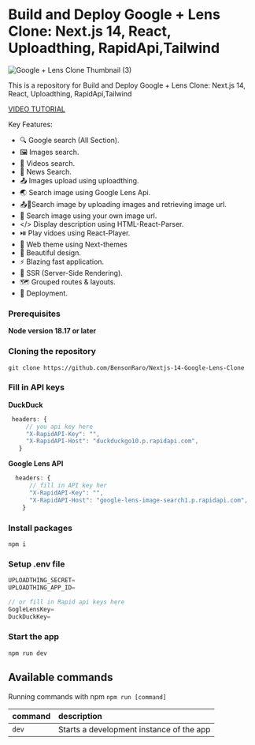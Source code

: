 # Build and Deploy Google + Lens Clone: Next.js 14, React, Uploadthing, RapidApi,Tailwind

![Google + Lens Clone Thumbnail (3)](https://i9.ytimg.com/vi/FJqUhxlTsK4/mqdefault.jpg?v=65f71da9&sqp=CIjL3a8G&rs=AOn4CLBMio03wFQ6drcjZWgSpWv0D0M7-Q)

This is a repository for Build and Deploy Google + Lens Clone: Next.js 14, React, Uploadthing, RapidApi,Tailwind

[VIDEO TUTORIAL](https://youtu.be/FJqUhxlTsK4)

Key Features:

- 🔍 Google search (All Section).
- 🖼️ Images search.
- 🎥 Videos search.
- 📰 News Search.
- 📤 Images upload using uploadthing.
- 🌏 Search image using Google Lens Api.
- 📤🔗Search image by uploading images and retrieving image url.
- 🔗 Search image using your own image url.
- </> Display description using HTML-React-Parser.
- ⏯️ Play vidoes using React-Player.
- 🔮 Web theme using Next-themes
- 🎨 Beautiful design.
- ⚡ Blazing fast application.
- 📄 SSR (Server-Side Rendering).
- 🗺️ Grouped routes & layouts.
- 🚀 Deployment.

### Prerequisites

**Node version 18.17 or later**

### Cloning the repository

```shell
git clone https://github.com/BensonRaro/Nextjs-14-Google-Lens-Clone
```

### Fill in API keys

**DuckDuck**

```js
 headers: {
     // you api key here
     "X-RapidAPI-Key": "",
     "X-RapidAPI-Host": "duckduckgo10.p.rapidapi.com",
   }
```

**Google Lens API**

```js
  headers: {
      // fill in API key her
      "X-RapidAPI-Key": "",
      "X-RapidAPI-Host": "google-lens-image-search1.p.rapidapi.com",
    }
```

### Install packages

```shell
npm i
```

### Setup .env file

```js
UPLOADTHING_SECRET=
UPLOADTHING_APP_ID=

// or fill in Rapid api keys here
GogleLensKey=
DuckDuckKey=
```

### Start the app

```shell
npm run dev
```

## Available commands

Running commands with npm `npm run [command]`

| command | description                              |
| :------ | :--------------------------------------- |
| `dev`   | Starts a development instance of the app |
